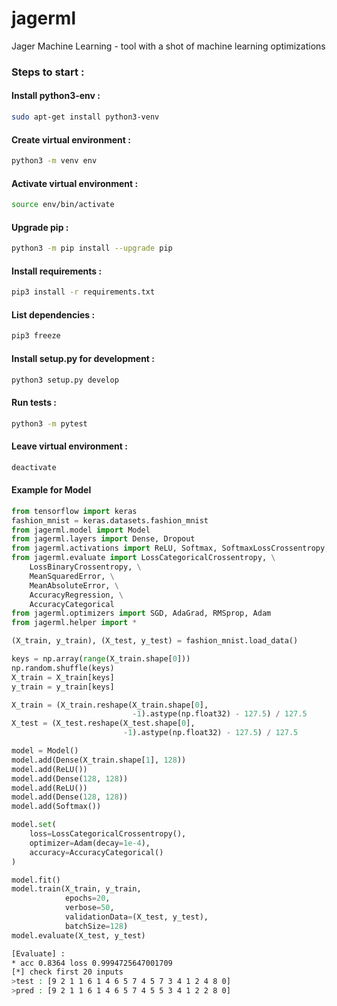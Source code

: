 # jagerml
Jager Machine Learning - tool with a shot of machine learning optimizations

###  Steps to start :

#### Install python3-env :
```bash
sudo apt-get install python3-venv
```
#### Create virtual environment :
```bash
python3 -m venv env
```
#### Activate virtual environment : 
```bash
source env/bin/activate
```
#### Upgrade pip :
```bash
python3 -m pip install --upgrade pip
```
#### Install requirements :
```bash
pip3 install -r requirements.txt
```
#### List dependencies :
```bash
pip3 freeze
```
#### Install setup.py for development :
```bash
python3 setup.py develop
```
#### Run tests :
```bash
python3 -m pytest
```
#### Leave virtual environment : 
```bash
deactivate
```

#### Example for Model
```python
from tensorflow import keras
fashion_mnist = keras.datasets.fashion_mnist
from jagerml.model import Model
from jagerml.layers import Dense, Dropout
from jagerml.activations import ReLU, Softmax, SoftmaxLossCrossentropy, Sigmoid, Linear
from jagerml.evaluate import LossCategoricalCrossentropy, \
    LossBinaryCrossentropy, \
    MeanSquaredError, \
    MeanAbsoluteError, \
    AccuracyRegression, \
    AccuracyCategorical
from jagerml.optimizers import SGD, AdaGrad, RMSprop, Adam
from jagerml.helper import *

(X_train, y_train), (X_test, y_test) = fashion_mnist.load_data()

keys = np.array(range(X_train.shape[0]))
np.random.shuffle(keys)
X_train = X_train[keys]
y_train = y_train[keys]

X_train = (X_train.reshape(X_train.shape[0], 
                           -1).astype(np.float32) - 127.5) / 127.5
X_test = (X_test.reshape(X_test.shape[0], 
                         -1).astype(np.float32) - 127.5) / 127.5

model = Model()
model.add(Dense(X_train.shape[1], 128))
model.add(ReLU())
model.add(Dense(128, 128))
model.add(ReLU())
model.add(Dense(128, 128))
model.add(Softmax())

model.set(
    loss=LossCategoricalCrossentropy(),
    optimizer=Adam(decay=1e-4),
    accuracy=AccuracyCategorical()
)

model.fit()
model.train(X_train, y_train, 
            epochs=20, 
            verbose=50, 
            validationData=(X_test, y_test), 
            batchSize=128)
model.evaluate(X_test, y_test)
```
```bash
[Evaluate] :
* acc 0.8364 loss 0.9994725647001709
[*] check first 20 inputs
>test : [9 2 1 1 6 1 4 6 5 7 4 5 7 3 4 1 2 4 8 0]
>pred : [9 2 1 1 6 1 4 6 5 7 4 5 5 3 4 1 2 2 8 0]
```

